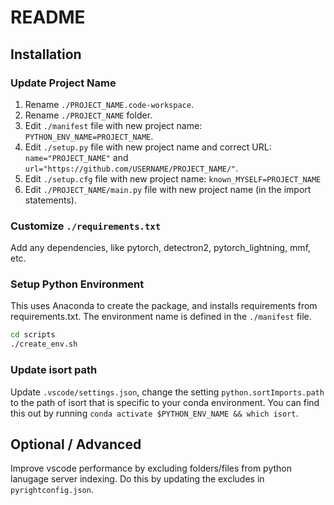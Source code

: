# README

## Installation

### Update Project Name

1. Rename `./PROJECT_NAME.code-workspace`.
2. Rename `./PROJECT_NAME` folder.
3. Edit `./manifest` file with new project name: `PYTHON_ENV_NAME=PROJECT_NAME`.
4. Edit `./setup.py` file with new project name and correct URL: `name="PROJECT_NAME"` and `url="https://github.com/USERNAME/PROJECT_NAME/"`.
5. Edit `./setup.cfg` file with new project name: `known_MYSELF=PROJECT_NAME`
6. Edit `./PROJECT_NAME/main.py` file with new project name (in the import statements).

### Customize `./requirements.txt`

Add any dependencies, like pytorch, detectron2, pytorch_lightning, mmf, etc.

### Setup Python Environment

This uses Anaconda to create the package, and installs requirements from requirements.txt. The environment name is defined in the `./manifest` file.

```bash
cd scripts
./create_env.sh
```

### Update isort path

Update `.vscode/settings.json`, change the setting `python.sortImports.path` to the path of isort that is specific to your conda environment. You can find this out by running `conda activate $PYTHON_ENV_NAME && which isort`.

## Optional / Advanced

Improve vscode performance by excluding folders/files from python lanugage server indexing. Do this by updating the excludes in `pyrightconfig.json`.
